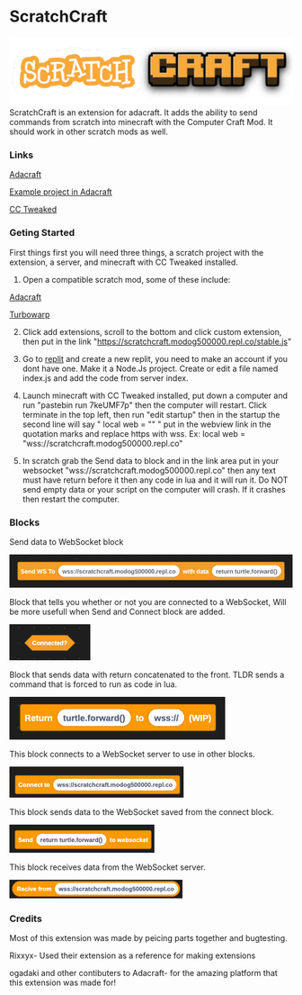# ScratchCraft
![logo](https://github.com/Modog500000/ScratchCraft/blob/main/src/resources/scratchcraft.png?raw=true)
ScratchCraft is an extension for adacraft. It adds the ability to send commands from scratch into minecraft with the Computer Craft Mod.
It should work in other scratch mods as well.


### Links

[Adacraft](https://adacraft.org)

[Example project in Adacraft](https://adacraft.org/studio/?project=a8c3a082&extension=https%3A%2F%2Fscratchcraft.modog500000.repl.co%2Fstable.js)

[CC Tweaked](https://tweaked.cc)


### Geting Started

First things first you will need three things, a scratch project with the extension, a server, and minecraft with CC Tweaked installed.

1. Open a compatible scratch mod, some of these include:

 [Adacraft](https://adacraft.org)
  
 [Turbowarp](https://turbowarp.org/editor)

2. Click add extensions, scroll to the bottom and click custom extension, then put in the link "https://scratchcraft.modog500000.repl.co/stable.js"

3. Go to [replit](https://replit.com) and create a new replit, you need to make an account if you dont have one. Make it a Node.Js project. Create
or edit a file named index.js and add the code from server index.

4. Launch minecraft with CC Tweaked installed, put down a computer and run "pastebin run 7keUMF7p" then the computer will restart. Click terminate in the
top left, then run "edit startup" then in the startup the second line will say " local web = "" " put in the webview link in the quotation marks and replace https with wss. Ex: local web = "wss://scratchcraft.modog500000.repl.co"

5. In scratch grab the Send data to block and in the link area put in your websocket "wss://scratchcraft.modog500000.repl.co" then any text must have return before it then any code in lua and it will run it. Do NOT send empty data or your script on the computer will crash. If it crashes then restart
the computer.

### Blocks
Send data to WebSocket block 

![block](https://github.com/Modog500000/ScratchCraft/blob/main/src/resources/image_2023-04-18_194947656.png?raw=true)

Block that tells you whether or not you are connected to a WebSocket, Will be more usefull when Send and Connect block are added.

![block](https://github.com/Modog500000/ScratchCraft/blob/main/src/resources/block2.png?raw=true)

Block that sends data with return concatenated to the front. TLDR sends a command that is forced to run as code in lua.

![block](https://github.com/Modog500000/ScratchCraft/blob/main/src/resources/block3.png?raw=true)

This block connects to a WebSocket server to use in other blocks.

![block](https://github.com/Modog500000/ScratchCraft/blob/main/src/resources/block4.png?raw=true)

This block sends data to the WebSocket saved from the connect block.

![block](https://github.com/Modog500000/ScratchCraft/blob/main/src/resources/block5.png?raw=true)

This block receives data from the WebSocket server.

![block](https://github.com/Modog500000/ScratchCraft/blob/main/src/resources/block6.png?raw=true)

### Credits
Most of this extension was made by peicing parts together and bugtesting.

Rixxyx- Used their extension as a reference for making extensions

ogadaki and other contibuters to Adacraft- for the amazing platform that this extension was made for!
